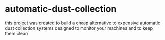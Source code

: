 # automatic-dust-collection
this project was created to build a cheap alternative to expensive automatic dust collection systems designed to monitor your machines and to keep them clean
